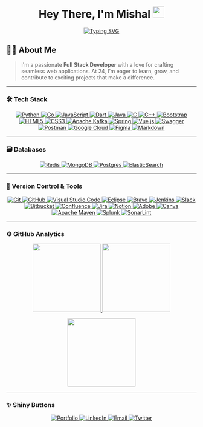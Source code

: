 <h1 align="center"> Hey There, I'm Mishal <img src="https://raw.githubusercontent.com/Mishel-07/Mishel-07/main/hand.gif" width="30px"> </h1> 
<p align="center">
  <a href="https://github.com/Mishel-07">
    <img src="https://readme-typing-svg.herokuapp.com?font=Fira+Code&pause=1000&color=00FF00&center=true&vCenter=true&width=435&lines=Full+Stack+Developer;Tech+Enthusiast;Problem+Solver" alt="Typing SVG" />
  </a>
</p>

## 👨‍💻 About Me
> I'm a passionate **Full Stack Developer** with a love for crafting seamless web applications. At 24, I’m eager to learn, grow, and contribute to exciting projects that make a difference.

---

### 🛠 Tech Stack

<div align="center">
  <a href="https://python.org">
    <img src="https://img.shields.io/badge/python-3670A0?style=for-the-badge&logo=python&logoColor=ffdd54" alt="Python" />
  </a>
  <a href="https://golang.org">
    <img src="https://img.shields.io/badge/go-00ADD8?style=for-the-badge&logo=go&logoColor=white" alt="Go" />
  </a>
  <a href="https://developer.mozilla.org/en-US/docs/Web/JavaScript">
    <img src="https://img.shields.io/badge/javascript-%23323330.svg?style=for-the-badge&logo=javascript&logoColor=%23F7DF1E" alt="JavaScript" />
  </a>
  <a href="https://dart.dev">
    <img src="https://img.shields.io/badge/Dart-%230175C2.svg?style=for-the-badge&logo=dart&logoColor=white" alt="Dart" />
  </a>
  <a href="https://www.java.com">
    <img src="https://img.shields.io/badge/java-%23ED8B00.svg?style=for-the-badge&logo=java&logoColor=white" alt="Java" />
  </a>
  <a href="https://www.cprogramming.com">
    <img src="https://img.shields.io/badge/c-%2300599C.svg?style=for-the-badge&logo=c&logoColor=white" alt="C" />
  </a>
  <a href="https://isocpp.org">
    <img src="https://img.shields.io/badge/c++-%2300599C.svg?style=for-the-badge&logo=c%2B%2B&logoColor=white" alt="C++" />
  </a>
  <a href="https://getbootstrap.com">
    <img src="https://img.shields.io/badge/bootstrap-%23563D7C.svg?style=for-the-badge&logo=bootstrap&logoColor=white" alt="Bootstrap" />
  </a>
  <a href="https://developer.mozilla.org/en-US/docs/Web/HTML">
    <img src="https://img.shields.io/badge/html5-%23E34F26.svg?style=for-the-badge&logo=html5&logoColor=white" alt="HTML5" />
  </a>
  <a href="https://developer.mozilla.org/en-US/docs/Web/CSS">
    <img src="https://img.shields.io/badge/css3-%231572B6.svg?style=for-the-badge&logo=css3&logoColor=white" alt="CSS3" />
  </a>
  <a href="https://kafka.apache.org">
    <img src="https://img.shields.io/badge/Apache%20Kafka-000?style=for-the-badge&logo=apachekafka" alt="Apache Kafka" />
  </a>
  <a href="https://spring.io">
    <img src="https://img.shields.io/badge/spring-%236DB33F.svg?style=for-the-badge&logo=spring&logoColor=white" alt="Spring" />
  </a>
  <a href="https://vuejs.org">
    <img src="https://img.shields.io/badge/vuejs-%2335495e.svg?style=for-the-badge&logo=vuedotjs&logoColor=%234FC08D" alt="Vue.js" />
  </a>
  <a href="https://swagger.io">
    <img src="https://img.shields.io/badge/-Swagger-%23Clojure?style=for-the-badge&logo=swagger&logoColor=white" alt="Swagger" />
  </a>
  <a href="https://postman.com">
    <img src="https://img.shields.io/badge/Postman-FF6C37?style=for-the-badge&logo=postman&logoColor=white" alt="Postman" />
  </a>
  <a href="https://cloud.google.com">
    <img src="https://img.shields.io/badge/GoogleCloud-%234285F4.svg?style=for-the-badge&logo=google-cloud&logoColor=white" alt="Google Cloud" />
  </a>
  <a href="https://figma.com">
    <img src="https://img.shields.io/badge/figma-%23F24E1E.svg?style=for-the-badge&logo=figma&logoColor=white" alt="Figma" />
  </a>
  <a href="https://www.markdownguide.org">
    <img src="https://img.shields.io/badge/markdown-%23000000.svg?style=for-the-badge&logo=markdown&logoColor=white" alt="Markdown" />
  </a>
</div>

---

### 🗃 Databases

<div align="center">
  <a href="https://redis.io">
    <img src="https://img.shields.io/badge/redis-%23DD0031.svg?style=for-the-badge&logo=redis&logoColor=white" alt="Redis" />
  </a>
  <a href="https://www.mongodb.com">
    <img src="https://img.shields.io/badge/MongoDB-%234ea94b.svg?style=for-the-badge&logo=mongodb&logoColor=white" alt="MongoDB" />
  </a>
  <a href="https://www.postgresql.org">
    <img src="https://img.shields.io/badge/postgres-%23316192.svg?style=for-the-badge&logo=postgresql&logoColor=white" alt="Postgres" />
  </a>
  <a href="https://www.elastic.co/elasticsearch">
    <img src="https://img.shields.io/badge/-ElasticSearch-005571?style=for-the-badge&logo=elasticsearch" alt="ElasticSearch" />
  </a>
</div>

---

### 🧰 Version Control & Tools

<div align="center">
  <a href="https://git-scm.com">
    <img src="https://img.shields.io/badge/git-%23F05033.svg?style=for-the-badge&logo=git&logoColor=white" alt="Git" />
  </a>
  <a href="https://github.com">
    <img src="https://img.shields.io/badge/github-%23121011.svg?style=for-the-badge&logo=github&logoColor=white" alt="GitHub" />
  </a>
  <a href="https://code.visualstudio.com">
    <img src="https://img.shields.io/badge/Visual%20Studio%20Code-0078d7.svg?style=for-the-badge&logo=visual-studio-code&logoColor=white" alt="Visual Studio Code" />
  </a>
  <a href="https://www.eclipse.org">
    <img src="https://img.shields.io/badge/Eclipse-FE7A16.svg?style=for-the-badge&logo=Eclipse&logoColor=white" alt="Eclipse" />
  </a>
  <a href="https://brave.com">
    <img src="https://img.shields.io/badge/Brave-FB542B?style=for-the-badge&logo=Brave&logoColor=white" alt="Brave" />
  </a>
  <a href="https://www.jenkins.io">
    <img src="https://img.shields.io/badge/jenkins-%232C5263.svg?style=for-the-badge&logo=jenkins&logoColor=white" alt="Jenkins" />
  </a>
  <a href="https://slack.com">
    <img src="https://img.shields.io/badge/Slack-4A154B?style=for-the-badge&logo=slack&logoColor=white" alt="Slack" />
  </a>
  <a href="https://bitbucket.org">
    <img src="https://img.shields.io/badge/bitbucket-%230047B3.svg?style=for-the-badge&logo=bitbucket&logoColor=white" alt="Bitbucket" />
  </a>
  <a href="https://www.atlassian.com/software/confluence">
    <img src="https://img.shields.io/badge/confluence-%23172BF4.svg?style=for-the-badge&logo=confluence&logoColor=white" alt="Confluence" />
  </a>
  <a href="https://www.atlassian.com/software/jira">
    <img src="https://img.shields.io/badge/jira-%230A0FFF.svg?style=for-the-badge&logo=jira&logoColor=white" alt="Jira" />
  </a>
  <a href="https://www.notion.so">
    <img src="https://img.shields.io/badge/Notion-%23000000.svg?style=for-the-badge&logo=notion&logoColor=white" alt="Notion" />
  </a>
  <a href="https://www.adobe.com">
    <img src="https://img.shields.io/badge/adobe-%23FF0000.svg?style=for-the-badge&logo=adobe&logoColor=white" alt="Adobe" />
  </a>
  <a href="https://www.canva.com">
    <img src="https://img.shields.io/badge/Canva-%2300C4CC.svg?style=for-the-badge&logo=Canva&logoColor=white" alt="Canva" />
  </a>
  <a href="https://maven.apache.org">
    <img src="https://img.shields.io/badge/Apache%20Maven-C71A36?style=for-the-badge&logo=Apache%20Maven&logoColor=white" alt="Apache Maven" />
  </a>
  <a href="https://www.splunk.com">
    <img src="https://img.shields.io/badge/splunk-%23000000.svg?style=for-the-badge&logo=splunk&logoColor=white" alt="Splunk" />
  </a>
  <a href="https://www.sonarlint.org">
    <img src="https://img.shields.io/badge/SonarLint-CB2029?style=for-the-badge&logo=SONARLINT&logoColor=white" alt="SonarLint" />
  </a>
</div>

---

### ⚙️ GitHub Analytics

<p align="center">
  <a href="https://github.com/Mishel-07">
    <img height="180em" src="https://github-readme-stats-eight-theta.vercel.app/api?username=Mishel-07&show_icons=true&include_all_commits=true&count_private=true"/>
  </a>
  <a href="https://github.com/Mishel-07">
    <img height="180em" src="https://github-readme-stats-eight-theta.vercel.app/api/top-langs/?username=Mishel-07&layout=compact&langs_count=8"/>
  </a>
</p>

<p align="center">
  <img height="180em" src="https://github-readme-streak-stats.herokuapp.com/?user=Mishel-07&hide_border=true"/>
</p>

---

### ✨ Shiny Buttons

<div align="center">
  <a href="https://github.com/Mishel-07">
    <img src="https://img.shields.io/badge/Portfolio-00FF00?style=for-the-badge&logo=github&logoColor=white" alt="Portfolio" />
  </a>
  <a href="https://linkedin.com/in/mishal">
    <img src="https://img.shields.io/badge/LinkedIn-0077B5?style=for-the-badge&logo=linkedin&logoColor=white" alt="LinkedIn" />
  </a>
  <a href="mailto:mishal@example.com">
    <img src="https://img.shields.io/badge/Email-D14836?style=for-the-badge&logo=gmail&logoColor=white" alt="Email" />
  </a>
  <a href="https://twitter.com/mishal">
    <img src="https://img.shields.io/badge/Twitter-1DA1F2?style=for-the-badge&logo=twitter&logoColor=white" alt="Twitter" />
  </a>
</div>
